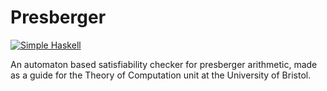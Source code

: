 # Presberger

[![Simple Haskell](https://www.simplehaskell.org/badges/badge.svg)](https://www.simplehaskell.org)

An automaton based satisfiability checker for presberger arithmetic, made as a guide for the Theory of Computation unit at the University of Bristol.